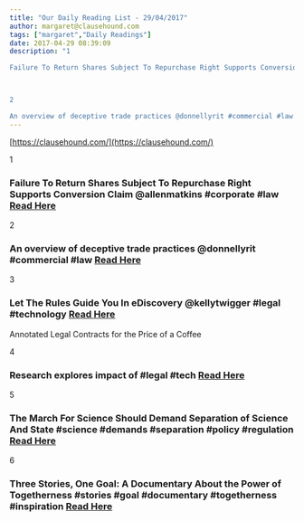 ```yaml
---
title: "Our Daily Reading List - 29/04/2017"
author: margaret@clausehound.com
tags: ["margaret","Daily Readings"]
date: 2017-04-29 08:39:09
description: "1

Failure To Return Shares Subject To Repurchase Right Supports Conversion Claim @allenmatkins #corporate #law  Read Here



2

An overview of deceptive trade practices @donnellyrit #commercial #law..."
---
```


[https://clausehound.com/](https://clausehound.com/)

1

### Failure To Return Shares Subject To Repurchase Right Supports Conversion Claim @allenmatkins #corporate #law  [Read Here](https://goo.gl/zmFGXo)

2

### An overview of deceptive trade practices @donnellyrit #commercial #law [Read Here](https://goo.gl/96073z)

3

### Let The Rules Guide You In eDiscovery @kellytwigger #legal #technology  [Read Here](https://goo.gl/pmx6sI)

Annotated Legal Contracts
for the Price of a Coffee

4

### Research explores impact of #legal #tech  [Read Here](https://goo.gl/NTSFZ5)

5

### The March For Science Should Demand Separation of Science And State #science #demands #separation #policy #regulation [Read Here](https://www.forbes.com/sites/waynecrews/2017/04/21/the-march-for-science-should-demand-separation-of-science-and-state/#2133a0f13651)

6

### Three Stories, One Goal: A Documentary About the Power of Togetherness #stories #goal #documentary #togetherness #inspiration [Read Here](https://www.shopify.ca/blog/214354825-unite-documentary)